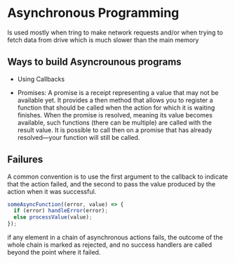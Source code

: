 # Asynchronous Programming

Is used mostly when tring to make network requests and/or when trying to fetch data from drive which is much slower than the main memory

## Ways to build Asyncrounous programs

- Using Callbacks

- Promises: A promise is a receipt representing a value that may not be available yet.
  It provides a then method that allows you to register a function that should be called when the action for which it is waiting finishes. When the promise is resolved, meaning its value becomes available, such functions (there can be multiple) are called with the result value. It is possible to call then on a promise that has already resolved—your function will still be called.

## Failures

A common convention is to use the first argument to the callback to indicate that the action failed, and the second to pass the value produced by the action when it was successful.

```js
someAsyncFunction((error, value) => {
  if (error) handleError(error);
  else processValue(value);
});
```

if any element in a chain of asynchronous actions fails, the outcome of the whole chain is marked as rejected, and no success handlers are called beyond the point where it failed.
